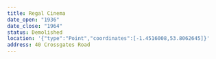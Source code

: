 ```yaml
---
title: Regal Cinema
date_open: "1936"
date_close: "1964"
status: Demolished
location: '{"type":"Point","coordinates":[-1.4516008,53.8062645]}'
address: 40 Crossgates Road
---
```

